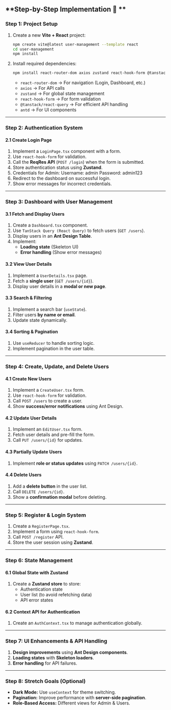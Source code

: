 ## **Step-by-Step Implementation 🚀 **

### **Step 1: Project Setup**
1. Create a new **Vite + React** project:
   ```sh
   npm create vite@latest user-management --template react
   cd user-management
   npm install
   ```
2. Install required dependencies:
   ```sh
   npm install react-router-dom axios zustand react-hook-form @tanstack/react-query antd
   ```
   - `react-router-dom` → For navigation (Login, Dashboard, etc.)
   - `axios` → For API calls
   - `zustand` → For global state management
   - `react-hook-form` → For form validation
   - `@tanstack/react-query` → For efficient API handling
   - `antd` → For UI components

---

### **Step 2: Authentication System**
#### **2.1 Create Login Page**
1. Implement a `LoginPage.tsx` component with a form.
2. Use `react-hook-form` for validation.
3. Call the **ReqRes API** (`POST /login`) when the form is submitted.
4. Store authentication status using **Zustand**.
5. Credentials for Admin:
Username: admin
Password: admin123
6. Redirect to the dashboard on successful login.
7. Show error messages for incorrect credentials.
---

### **Step 3: Dashboard with User Management**
#### **3.1 Fetch and Display Users**
1. Create a `Dashboard.tsx` component.
2. Use `TanStack Query (React Query)` to fetch users (`GET /users`).
3. Display users in an **Ant Design Table**.
4. Implement:
   - **Loading state** (Skeleton UI)
   - **Error handling** (Show error messages)

#### **3.2 View User Details**
1. Implement a `UserDetails.tsx` page.
2. Fetch a **single user** (`GET /users/{id}`).
3. Display user details in a **modal or new page**.

#### **3.3 Search & Filtering**
1. Implement a search bar (`useState`).
2. Filter users **by name or email**.
3. Update state dynamically.

#### **3.4 Sorting & Pagination**
1. Use `useReducer` to handle sorting logic.
2. Implement pagination in the user table.

---

### **Step 4: Create, Update, and Delete Users**
#### **4.1 Create New Users**
1. Implement a `CreateUser.tsx` form.
2. Use `react-hook-form` for validation.
3. Call `POST /users` to create a user.
4. Show **success/error notifications** using Ant Design.

#### **4.2 Update User Details**
1. Implement an `EditUser.tsx` form.
2. Fetch user details and pre-fill the form.
3. Call `PUT /users/{id}` for updates.

#### **4.3 Partially Update Users**
1. Implement **role or status updates** using `PATCH /users/{id}`.

#### **4.4 Delete Users**
1. Add a **delete button** in the user list.
2. Call `DELETE /users/{id}`.
3. Show a **confirmation modal** before deleting.

---

### **Step 5: Register & Login System**
1. Create a `RegisterPage.tsx`.
2. Implement a form using `react-hook-form`.
3. Call `POST /register` API.
4. Store the user session using **Zustand**.

---

### **Step 6: State Management**
#### **6.1 Global State with Zustand**
1. Create a **Zustand store** to store:
   - Authentication state
   - User list (to avoid refetching data)
   - API error states

#### **6.2 Context API for Authentication**
1. Create an `AuthContext.tsx` to manage authentication globally.

---

### **Step 7: UI Enhancements & API Handling**
1. **Design improvements** using **Ant Design components**.
2. **Loading states** with **Skeleton loaders**.
3. **Error handling** for API failures.

---

### **Step 8: Stretch Goals (Optional)**
- **Dark Mode:** Use `useContext` for theme switching.
- **Pagination:** Improve performance with **server-side pagination**.
- **Role-Based Access:** Different views for Admin & Users.
